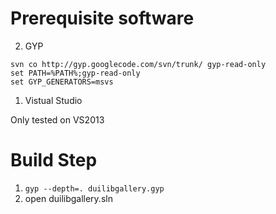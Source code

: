 # Prerequisite software
2. GYP
```
svn co http://gyp.googlecode.com/svn/trunk/ gyp-read-only
set PATH=%PATH%;gyp-read-only
set GYP_GENERATORS=msvs
```

1. Vistual Studio

Only tested on VS2013

# Build Step
1. `gyp --depth=. duilibgallery.gyp`
2. open duilibgallery.sln